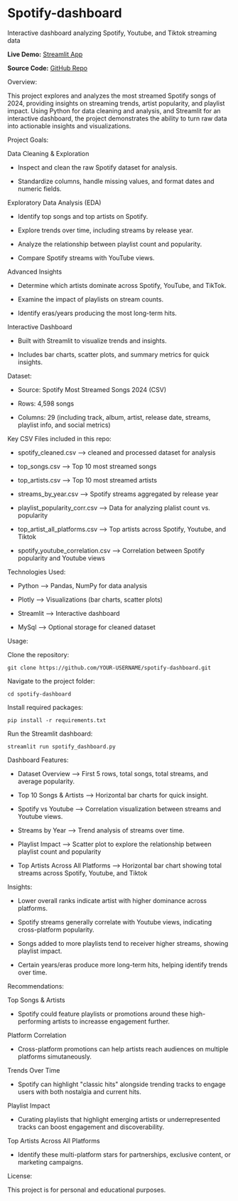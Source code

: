 # Spotify-dashboard
Interactive dashboard analyzing Spotify, Youtube, and Tiktok streaming data

**Live Demo:** [Streamlit App](https://spotify-dashboard-yourname.streamlit.app)  

 **Source Code:** [GitHub Repo](https://github.com/yourusername/spotify-dashboard)  

Overview:

This project explores and analyzes the most streamed Spotify songs of 2024, providing insights on streaming trends, artist popularity, and playlist impact. Using Python for data cleaning and analysis, and Streamlit for an interactive dashboard, the project demonstrates the ability to turn raw data into actionable insights and visualizations.

Project Goals:

Data Cleaning & Exploration

 -  Inspect and clean the raw Spotify dataset for analysis.
  
  - Standardize columns, handle missing values, and format dates and numeric fields.
  
Exploratory Data Analysis (EDA)

  - Identify top songs and top artists on Spotify.
  
  - Explore trends over time, including streams by release year.
  
  - Analyze the relationship between playlist count and popularity.
  
  - Compare Spotify streams with YouTube views.
  
Advanced Insights

  - Determine which artists dominate across Spotify, YouTube, and TikTok.
  
  - Examine the impact of playlists on stream counts.
  
  - Identify eras/years producing the most long-term hits.
  
Interactive Dashboard

  - Built with Streamlit to visualize trends and insights.
  
  - Includes bar charts, scatter plots, and summary metrics for quick insights.
  
Dataset:

  - Source: Spotify Most Streamed Songs 2024 (CSV)
  
  - Rows: 4,598 songs
  
  - Columns: 29 (including track, album, artist, release date, streams, playlist info, and social metrics)
  
Key CSV Files included in this repo:

  - spotify_cleaned.csv --> cleaned and processed dataset for analysis
  
  - top_songs.csv --> Top 10 most streamed songs

  - top_artists.csv --> Top 10 most streamed artists  
  
  - streams_by_year.csv --> Spotify streams aggregated by release year
  
  - playlist_popularity_corr.csv --> Data for analyzing plalist count vs. popularity
  
  - top_artist_all_platforms.csv --> Top artists across Spotify, Youtube, and Tiktok
  
  - spotify_youtube_correlation.csv --> Correlation between Spotify popularity and Youtube views

Technologies Used:

  - Python --> Pandas, NumPy for data analysis
  
  - Plotly --> Visualizations (bar charts, scatter plots)
  
  - Streamlit --> Interactive dashboard
  
  - MySql --> Optional storage for cleaned dataset

Usage:

Clone the repository:

    git clone https://github.com/YOUR-USERNAME/spotify-dashboard.git

Navigate to the project folder:

    cd spotify-dashboard

Install required packages:

    pip install -r requirements.txt

Run the Streamlit dashboard:

    streamlit run spotify_dashboard.py

Dashboard Features:

- Dataset Overview --> First 5 rows, total songs, total streams, and average popularity.

- Top 10 Songs & Artists --> Horizontal bar charts for quick insight.

- Spotify vs Youtube --> Correlation visualization between streams and Youtube views.

- Streams by Year --> Trend analysis of streams over time.

- Playlist Impact --> Scatter plot to explore the relationship between playlist count and popularity

- Top Artists Across All Platforms --> Horizontal bar chart showing total streams across Spotify, Youtube, and Tiktok

Insights:

 - Lower overall ranks indicate artist with higher dominance across platforms.

 - Spotify streams generally correlate with Youtube views, indicating cross-platform popularity.

 - Songs added to more playlists tend to receiver higher streams, showing playlist impact.

 - Certain years/eras produce more long-term hits, helping identify trends over time.

Recommendations:

Top Songs & Artists

 - Spotify could feature playlists or promotions around these high-performing artists to increasse engagement further.

Platform Correlation
 - Cross-platform promotions can help artists reach audiences on multiple platforms simutaneously.

Trends Over Time

 - Spotify can highlight "classic hits" alongside trending tracks to engage users with both nostalgia and current hits.

Playlist Impact

 - Curating playlists that highlight emerging artists or underrepresented tracks can boost engagement and discoverability.

Top Artists Across All Platforms

 - Identify these multi-platform stars for partnerships, exclusive content, or marketing campaigns.


License:

This project is for personal and educational purposes.
